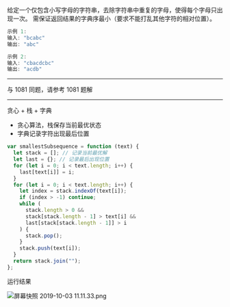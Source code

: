 给定一个仅包含小写字母的字符串，去除字符串中重复的字母，使得每个字母只出现一次。
需保证返回结果的字典序最小（要求不能打乱其他字符的相对位置）。

```cpp
示例 1:
输入: "bcabc"
输出: "abc"

示例 2:
输入: "cbacdcbc"
输出: "acdb"
```

---

与 1081 同题，请参考 1081 题解

---

贪心 + 栈 + 字典

- 贪心算法，栈保存当前最优状态
- 字典记录字符出现最后位置

```javascript
var smallestSubsequence = function (text) {
  let stack = []; // 记录当前最优解
  let last = {}; // 记录最后出现位置
  for (let i = 0; i < text.length; i++) {
    last[text[i]] = i;
  }
  for (let i = 0; i < text.length; i++) {
    let index = stack.indexOf(text[i]);
    if (index > -1) continue;
    while (
      stack.length > 0 &&
      stack[stack.length - 1] > text[i] &&
      last[stack[stack.length - 1]] > i
    ) {
      stack.pop();
    }
    stack.push(text[i]);
  }
  return stack.join("");
};
```

运行结果

![屏幕快照 2019-10-03 11.11.33.png](https://pic.leetcode.cn/f307c6c1e8c8a74dc56f8323edea35e0d0343ddb231a2b3456349d0f8bf2b7f4-%E5%B1%8F%E5%B9%95%E5%BF%AB%E7%85%A7%202019-10-03%2011.11.33.png)
